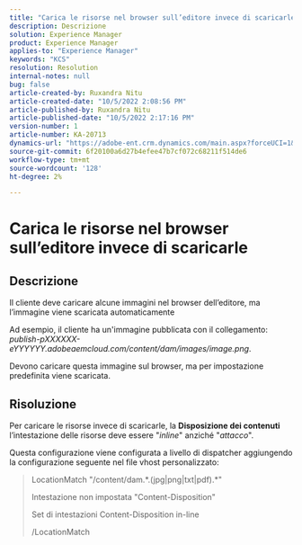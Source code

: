 ```yaml
---
title: "Carica le risorse nel browser sull’editore invece di scaricarle"
description: Descrizione
solution: Experience Manager
product: Experience Manager
applies-to: "Experience Manager"
keywords: "KCS"
resolution: Resolution
internal-notes: null
bug: false
article-created-by: Ruxandra Nitu
article-created-date: "10/5/2022 2:08:56 PM"
article-published-by: Ruxandra Nitu
article-published-date: "10/5/2022 2:17:16 PM"
version-number: 1
article-number: KA-20713
dynamics-url: "https://adobe-ent.crm.dynamics.com/main.aspx?forceUCI=1&pagetype=entityrecord&etn=knowledgearticle&id=a7a6973c-b744-ed11-bba2-0022480869de"
source-git-commit: 6f20100a6d27b4efee47b7cf072c68211f514de6
workflow-type: tm+mt
source-wordcount: '128'
ht-degree: 2%

---
```


# Carica le risorse nel browser sull’editore invece di scaricarle

## Descrizione


Il cliente deve caricare alcune immagini nel browser dell’editore, ma l’immagine viene scaricata automaticamente

Ad esempio, il cliente ha un&#39;immagine pubblicata con il collegamento: *publish-pXXXXXX-eYYYYYY.adobeaemcloud.com/content/dam/images/image.png*.

Devono caricare questa immagine sul browser, ma per impostazione predefinita viene scaricata.


## Risoluzione


Per caricare le risorse invece di scaricarle, la <b>Disposizione dei contenuti</b> l’intestazione delle risorse deve essere &quot;*inline*&quot; anziché &quot;*attacco*&quot;.

Questa configurazione viene configurata a livello di dispatcher aggiungendo la configurazione seguente nel file vhost personalizzato:




> LocationMatch &quot;\/content\/dam.\*\.(jpg|png|txt|pdf).\*&quot;
> 
> Intestazione non impostata &quot;Content-Disposition&quot;
> 
> Set di intestazioni Content-Disposition in-line
> 
> /LocationMatch





